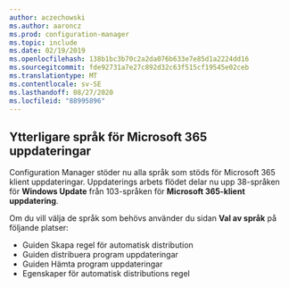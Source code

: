 ```yaml
---
author: aczechowski
ms.author: aaroncz
ms.prod: configuration-manager
ms.topic: include
ms.date: 02/19/2019
ms.openlocfilehash: 138b1bc3b70c2a2da076b633e7e85d1a2224dd16
ms.sourcegitcommit: fde92731a7e27c892d32c63f515cf19545e02ceb
ms.translationtype: MT
ms.contentlocale: sv-SE
ms.lasthandoff: 08/27/2020
ms.locfileid: "88995896"
---
```

## <a name="additional-languages-for-microsoft-365-updates"></a><a name="bkmk_o365lang"></a> Ytterligare språk för Microsoft 365 uppdateringar
<!--3555955-->

Configuration Manager stöder nu alla språk som stöds för Microsoft 365 klient uppdateringar. Uppdaterings arbets flödet delar nu upp 38-språken för **Windows Update** från 103-språken för **Microsoft 365-klient uppdatering**. 

Om du vill välja de språk som behövs använder du sidan **Val av språk** på följande platser:
- Guiden Skapa regel för automatisk distribution
- Guiden distribuera program uppdateringar
- Guiden Hämta program uppdateringar
- Egenskaper för automatisk distributions regel

